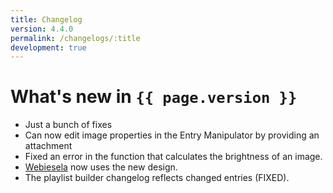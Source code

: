 ```yaml
---
title: Changelog
version: 4.4.0
permalink: /changelogs/:title
development: true
---
```


# What's new in `{{ page.version }}`
- Just a bunch of fixes
- Can now edit image properties in the Entry Manipulator by providing an attachment
- Fixed an error in the function that calculates the brightness of an image.
- [Webiesela](http://giesela.org) now uses the new design.
- The playlist builder changelog reflects changed entries (FIXED).
